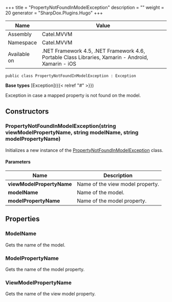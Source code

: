 

+++
title = "PropertyNotFoundInModelException" 
description = ""
weight = 20
generator = "SharpDox.Plugins.Hugo"
+++

Name|Value
---|---
Assembly|Catel.MVVM
Namespace|Catel.MVVM
Available on|.NET Framework 4.5, .NET Framework 4.6, Portable Class Libraries, Xamarin - Android, Xamarin - iOS

```
public class PropertyNotFoundInModelException : Exception
```

**Base types**
[Exception]({{< relref "#" >}})

Exception in case a mapped property is not found on the model.

## Constructors

### PropertyNotFoundInModelException(string viewModelPropertyName, string modelName, string modelPropertyName)

Initializes a new instance of the [PropertyNotFoundInModelException](#) class.

#### Parameters

Name|Description
---|---
**viewModelPropertyName**|Name of the view model property.
**modelName**|Name of the model.
**modelPropertyName**|Name of the model property.

## Properties

### ModelName

Gets the name of the model.

### ModelPropertyName

Gets the name of the model property.

### ViewModelPropertyName

Gets the name of the view model property.

